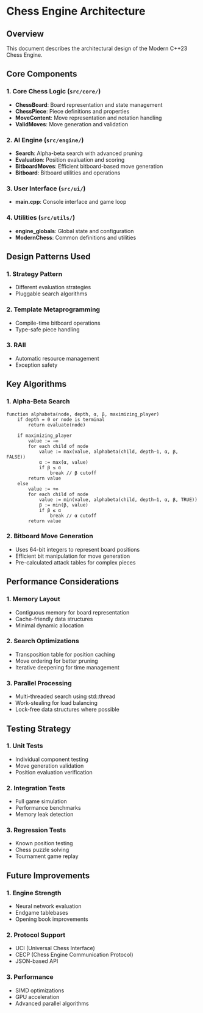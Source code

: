 # Chess Engine Architecture

## Overview

This document describes the architectural design of the Modern C++23 Chess Engine.

## Core Components

### 1. Core Chess Logic (`src/core/`)
- **ChessBoard**: Board representation and state management
- **ChessPiece**: Piece definitions and properties
- **MoveContent**: Move representation and notation handling
- **ValidMoves**: Move generation and validation

### 2. AI Engine (`src/engine/`)
- **Search**: Alpha-beta search with advanced pruning
- **Evaluation**: Position evaluation and scoring
- **BitboardMoves**: Efficient bitboard-based move generation
- **Bitboard**: Bitboard utilities and operations

### 3. User Interface (`src/ui/`)
- **main.cpp**: Console interface and game loop

### 4. Utilities (`src/utils/`)
- **engine_globals**: Global state and configuration
- **ModernChess**: Common definitions and utilities

## Design Patterns Used

### 1. Strategy Pattern
- Different evaluation strategies
- Pluggable search algorithms

### 2. Template Metaprogramming
- Compile-time bitboard operations
- Type-safe piece handling

### 3. RAII
- Automatic resource management
- Exception safety

## Key Algorithms

### 1. Alpha-Beta Search
```
function alphabeta(node, depth, α, β, maximizing_player)
    if depth = 0 or node is terminal
        return evaluate(node)
    
    if maximizing_player
        value := −∞
        for each child of node
            value := max(value, alphabeta(child, depth−1, α, β, FALSE))
            α := max(α, value)
            if β ≤ α
                break // β cutoff
        return value
    else
        value := +∞
        for each child of node
            value := min(value, alphabeta(child, depth−1, α, β, TRUE))
            β := min(β, value)
            if β ≤ α
                break // α cutoff
        return value
```

### 2. Bitboard Move Generation
- Uses 64-bit integers to represent board positions
- Efficient bit manipulation for move generation
- Pre-calculated attack tables for complex pieces

## Performance Considerations

### 1. Memory Layout
- Contiguous memory for board representation
- Cache-friendly data structures
- Minimal dynamic allocation

### 2. Search Optimizations
- Transposition table for position caching
- Move ordering for better pruning
- Iterative deepening for time management

### 3. Parallel Processing
- Multi-threaded search using std::thread
- Work-stealing for load balancing
- Lock-free data structures where possible

## Testing Strategy

### 1. Unit Tests
- Individual component testing
- Move generation validation
- Position evaluation verification

### 2. Integration Tests
- Full game simulation
- Performance benchmarks
- Memory leak detection

### 3. Regression Tests
- Known position testing
- Chess puzzle solving
- Tournament game replay

## Future Improvements

### 1. Engine Strength
- Neural network evaluation
- Endgame tablebases
- Opening book improvements

### 2. Protocol Support
- UCI (Universal Chess Interface)
- CECP (Chess Engine Communication Protocol)
- JSON-based API

### 3. Performance
- SIMD optimizations
- GPU acceleration
- Advanced parallel algorithms 